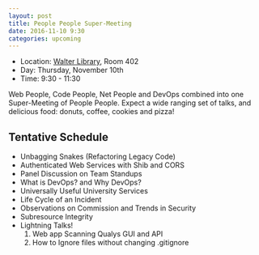 ```yaml
---
layout: post
title: People People Super-Meeting
date: 2016-11-10 9:30
categories: upcoming
---
```


- Location: [Walter Library](http://campusmaps.umn.edu/tc/map.php?building=042), Room 402
- Day: Thursday, November 10th
- Time: 9:30 - 11:30

Web People, Code People, Net People and DevOps combined into one Super-Meeting of People People. Expect a wide ranging set of talks, and delicious food: donuts, coffee, cookies and pizza!

Tentative Schedule
---

- Unbagging Snakes (Refactoring Legacy Code)
- Authenticated Web Services with Shib and CORS
- Panel Discussion on Team Standups
- What is DevOps? and Why DevOps?
- Universally Useful University Services
- Life Cycle of an Incident
- Observations on Commission and Trends in Security
- Subresource Integrity
- Lightning Talks!
  1. Web app Scanning Qualys GUI and API
  2. How to Ignore files without changing .gitignore
